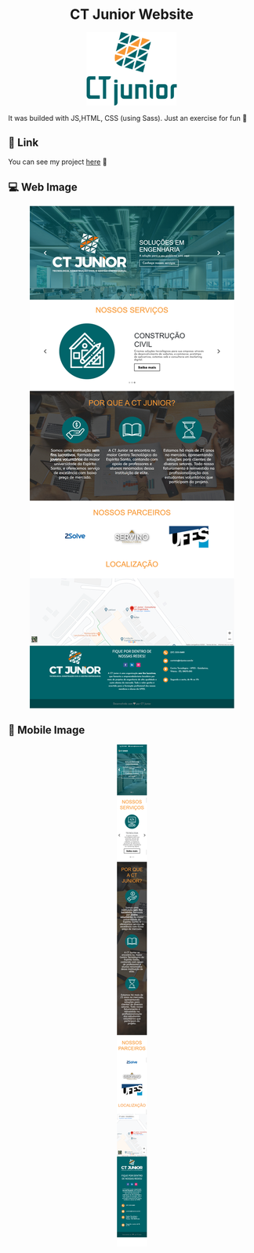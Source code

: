 <h1 align="center"> CT Junior Website</h1>
<p align="center"><img src="src/assets/images/logo%20padrao.png"  width="auto" height="150px"></p>

It was builded with JS,HTML, CSS (using Sass). Just an exercise for fun 🙂

## :mag_right: Link

You can see my project [here](https://emersonlaranja.github.io/site-da-ct/) 🧡

## :computer: Web Image

<p align="center">
<img src="src/assets/images/home.png">
</p>

## :iphone: Mobile Image

<p align="center">
<img src="src/assets/images/home_mobile.png">
</p>
